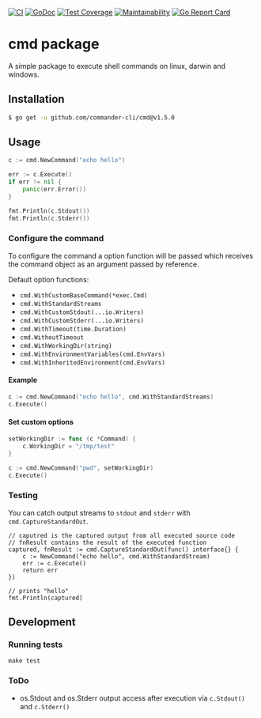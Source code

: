 [![CI](https://github.com/commander-cli/cmd/actions/workflows/ci.yml/badge.svg?branch=main)](https://github.com/commander-cli/cmd/actions/workflows/ci.yml)
[![GoDoc](https://godoc.org/github.com/commander-cli/cmd?status.svg)](https://godoc.org/github.com/commander-cli/cmd)
[![Test Coverage](https://api.codeclimate.com/v1/badges/31911138f62cea099c31/test_coverage)](https://codeclimate.com/github/commander-cli/cmd/test_coverage)
[![Maintainability](https://api.codeclimate.com/v1/badges/af3487439a313d580619/maintainability)](https://codeclimate.com/github/commander-cli/cmd/maintainability)
[![Go Report Card](https://goreportcard.com/badge/github.com/commander-cli/cmd)](https://goreportcard.com/report/github.com/commander-cli/cmd)

# cmd package

A simple package to execute shell commands on linux, darwin and windows.

## Installation

```bash
$ go get -u github.com/commander-cli/cmd@v1.5.0
```

## Usage

```go
c := cmd.NewCommand("echo hello")

err := c.Execute()
if err != nil {
    panic(err.Error())    
}

fmt.Println(c.Stdout())
fmt.Println(c.Stderr())
```

### Configure the command

To configure the command a option function will be passed which receives the command object as an argument passed by reference.

Default option functions:

 - `cmd.WithCustomBaseCommand(*exec.Cmd)`
 - `cmd.WithStandardStreams`
 - `cmd.WithCustomStdout(...io.Writers)`
 - `cmd.WithCustomStderr(...io.Writers)`
 - `cmd.WithTimeout(time.Duration)`
 - `cmd.WithoutTimeout`
 - `cmd.WithWorkingDir(string)`
 - `cmd.WithEnvironmentVariables(cmd.EnvVars)`
 - `cmd.WithInheritedEnvironment(cmd.EnvVars)`

#### Example

```go
c := cmd.NewCommand("echo hello", cmd.WithStandardStreams)
c.Execute()
```

#### Set custom options

```go
setWorkingDir := func (c *Command) {
    c.WorkingDir = "/tmp/test"
}

c := cmd.NewCommand("pwd", setWorkingDir)
c.Execute()
```

### Testing

You can catch output streams to `stdout` and `stderr` with `cmd.CaptureStandardOut`. 

```golang
// caputred is the captured output from all executed source code
// fnResult contains the result of the executed function
captured, fnResult := cmd.CaptureStandardOut(func() interface{} {
    c := NewCommand("echo hello", cmd.WithStandardStream)
    err := c.Execute()
    return err
})

// prints "hello"
fmt.Println(captured)
```

## Development

### Running tests

```
make test
```

### ToDo

 - os.Stdout and os.Stderr output access after execution via `c.Stdout()` and `c.Stderr()`
